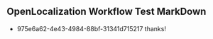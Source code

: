 ## OpenLocalization Workflow Test MarkDown
* 975e6a62-4e43-4984-88bf-31341d715217 thanks!

<!--HONumber=Aug16_HO5-->



